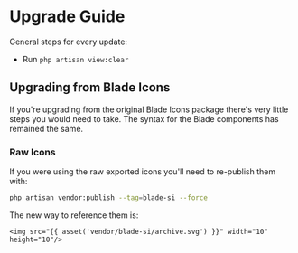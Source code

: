# Upgrade Guide

General steps for every update:

- Run `php artisan view:clear`

## Upgrading from Blade Icons

If you're upgrading from the original Blade Icons package there's very little steps you would need to take. The syntax for the Blade components has remained the same.

### Raw Icons

If you were using the raw exported icons you'll need to re-publish them with:

```bash
php artisan vendor:publish --tag=blade-si --force
```

The new way to reference them is:

```blade
<img src="{{ asset('vendor/blade-si/archive.svg') }}" width="10" height="10"/>
```
